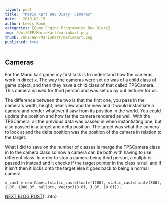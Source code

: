 ```yaml
---
layout: post
title:  "Mario Kart Dev Diary: Cameras"
date:   2019-02-15
author: Lewis Bond
categories: [Game Engine Programming Dev Diary]
img: /Uni/GEP/MarioKart/mariokart.png
thumb: /Uni/GEP/MarioKart/marioKart.png
published: true
---
```

<!--more-->

## Cameras

For the Mario kart game my first task is to understand how the cameras work in direct x. The way the cameras were set up was of a child class of game object, and then they have a child class of that called TPSCamera. This camera is used for third person and was set up by out lecturer for us. 

The difference between the two is that the first one, you pass in the camera's width, height, near view and far view and it would instantiate a camera and render whatever it saw from its position in the world. You could update the position and how far the camera rendered as well. 
With the TPSCamera, all the previous data was passed in when instantiating one, but also passed in a target and delta position. The target was what the camera to look at and the delta position was the position of the camera in relation to the target.

What I did to save on the number of classes is merge the TPSCamera class in to the camera class so now a camera can be both with having to use different class. In order to stop a camera being third person, a nullptr is passed in instead and it checks if the target pointer in the class is null and if it isn't then it locks onto the target else it goes back to being a normal camera.

~~~
m_cam1 = new Camera(static_cast<float>(1200), static_cast<float>(800), 1.0f, 1000.0f, nullptr, Vector3(0.0f, 3.0f, 10.0f));
~~~

[NEXT BLOG POST](https://lbondi7.github.io/game%20engine%20programming%20dev%20diary/gep-mariokart-2){: .btn}
